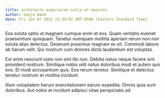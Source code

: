 ```yaml
---
title: architecto asperiores nulla et maiores
author: Sonja Hand
date: Fri Jan 07 2022 15:34:07 GMT-0500 (Eastern Standard Time)
---
```

Eos soluta optio ut magnam cumque enim et eos. Quam veritatis eveniet praesentium quisquam. Tenetur numquam mollitia aperiam rerum non non soluta alias delectus. Deserunt possimus magnam ex sit. Commodi labore ab harum velit. Qui nostrum cum dolores dicta laudantium est voluptas.

 Est enim nesciunt iusto non sint illo non. Debitis natus neque facere sint provident nostrum. Similique nobis odit natus doloribus modi et autem quo eos. Et modi accusantium quis. Eos rerum tenetur. Similique et delectus tenetur nostrum et mollitia incidunt.

 Illum voluptatem harum exercitationem earum expedita. Omnis quia sunt doloribus. Aut nobis et incidunt adipisci vitae perspiciatis ad.